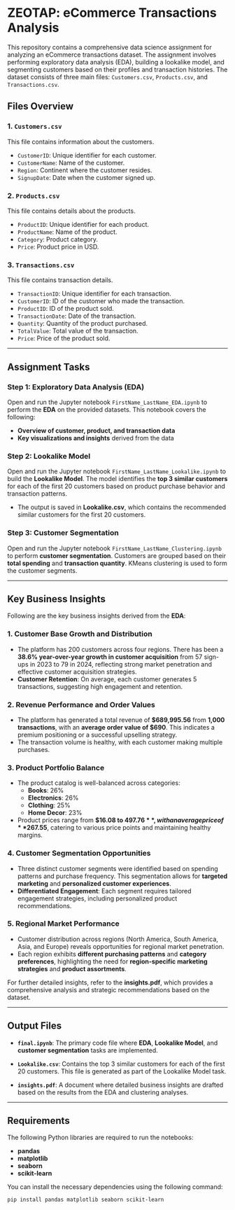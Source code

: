 # ZEOTAP: eCommerce Transactions Analysis

This repository contains a comprehensive data science assignment for analyzing an eCommerce transactions dataset. The assignment involves performing exploratory data analysis (EDA), building a lookalike model, and segmenting customers based on their profiles and transaction histories. The dataset consists of three main files: `Customers.csv`, `Products.csv`, and `Transactions.csv`.

## Files Overview

### 1. `Customers.csv`
This file contains information about the customers.

- `CustomerID`: Unique identifier for each customer.
- `CustomerName`: Name of the customer.
- `Region`: Continent where the customer resides.
- `SignupDate`: Date when the customer signed up.

### 2. `Products.csv`
This file contains details about the products.

- `ProductID`: Unique identifier for each product.
- `ProductName`: Name of the product.
- `Category`: Product category.
- `Price`: Product price in USD.

### 3. `Transactions.csv`
This file contains transaction details.

- `TransactionID`: Unique identifier for each transaction.
- `CustomerID`: ID of the customer who made the transaction.
- `ProductID`: ID of the product sold.
- `TransactionDate`: Date of the transaction.
- `Quantity`: Quantity of the product purchased.
- `TotalValue`: Total value of the transaction.
- `Price`: Price of the product sold.

---

## Assignment Tasks

### Step 1: Exploratory Data Analysis (EDA)
Open and run the Jupyter notebook `FirstName_LastName_EDA.ipynb` to perform the **EDA** on the provided datasets. This notebook covers the following:

- **Overview of customer, product, and transaction data**
- **Key visualizations and insights** derived from the data

### Step 2: Lookalike Model
Open and run the Jupyter notebook `FirstName_LastName_Lookalike.ipynb` to build the **Lookalike Model**. The model identifies the **top 3 similar customers** for each of the first 20 customers based on product purchase behavior and transaction patterns.

- The output is saved in **Lookalike.csv**, which contains the recommended similar customers for the first 20 customers.

### Step 3: Customer Segmentation
Open and run the Jupyter notebook `FirstName_LastName_Clustering.ipynb` to perform **customer segmentation**. Customers are grouped based on their **total spending** and **transaction quantity**. KMeans clustering is used to form the customer segments.

---

## Key Business Insights

Following are the key business insights derived from the **EDA**:

### 1. **Customer Base Growth and Distribution**
- The platform has 200 customers across four regions. There has been a **38.6% year-over-year growth in customer acquisition** from 57 sign-ups in 2023 to 79 in 2024, reflecting strong market penetration and effective customer acquisition strategies.
- **Customer Retention**: On average, each customer generates 5 transactions, suggesting high engagement and retention.

### 2. **Revenue Performance and Order Values**
- The platform has generated a total revenue of **$689,995.56** from **1,000 transactions**, with an **average order value of $690**. This indicates a premium positioning or a successful upselling strategy.
- The transaction volume is healthy, with each customer making multiple purchases.

### 3. **Product Portfolio Balance**
- The product catalog is well-balanced across categories:
  - **Books**: 26%
  - **Electronics**: 26%
  - **Clothing**: 25%
  - **Home Decor**: 23%
- Product prices range from **$16.08 to $497.76**, with an average price of **$267.55**, catering to various price points and maintaining healthy margins.

### 4. **Customer Segmentation Opportunities**
- Three distinct customer segments were identified based on spending patterns and purchase frequency. This segmentation allows for **targeted marketing** and **personalized customer experiences**.
- **Differentiated Engagement**: Each segment requires tailored engagement strategies, including personalized product recommendations.

### 5. **Regional Market Performance**
- Customer distribution across regions (North America, South America, Asia, and Europe) reveals opportunities for regional market penetration.
- Each region exhibits **different purchasing patterns** and **category preferences**, highlighting the need for **region-specific marketing strategies** and **product assortments**.

For further detailed insights, refer to the **insights.pdf**, which provides a comprehensive analysis and strategic recommendations based on the dataset.

---

## Output Files

- **`final.ipynb`**: The primary code file where **EDA**, **Lookalike Model**, and **customer segmentation** tasks are implemented.
  
- **`Lookalike.csv`**: Contains the top 3 similar customers for each of the first 20 customers. This file is generated as part of the Lookalike Model task.
  
- **`insights.pdf`**: A document where detailed business insights are drafted based on the results from the EDA and clustering analyses.

---

## Requirements

The following Python libraries are required to run the notebooks:

- **pandas**
- **matplotlib**
- **seaborn**
- **scikit-learn**


You can install the necessary dependencies using the following command:

```bash
pip install pandas matplotlib seaborn scikit-learn
